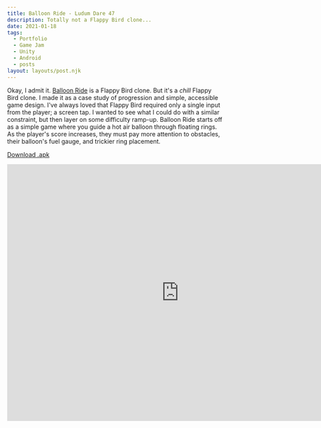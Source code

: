 ```yaml
---
title: Balloon Ride - Ludum Dare 47
description: Totally not a Flappy Bird clone...
date: 2021-01-18
tags:
  - Portfolio
  - Game Jam
  - Unity
  - Android
  - posts
layout: layouts/post.njk
---
```


<p>Okay, I admit it. <a href="https://jeplmr.itch.io/balloon-ride" target="blank">Balloon Ride</a> is a Flappy Bird clone. But it's a <i>chill</i> Flappy Bird clone. I made it as a case study of progression and simple, accessible game design. I've always loved that Flappy Bird required only a single input from the player; a screen tap. I wanted to see what I could do with a similar constraint, but then layer on some difficulty ramp-up. Balloon Ride starts off as a simple game where you guide a hot air balloon through floating rings. As the player's score increases, they must pay more attention to obstacles, their balloon's fuel gauge, and trickier ring placement.</p>

<a href="/files/BalloonRide.apk" class="button" download>Download .apk</a>

<div class="container">
<p style="text-align: center"><iframe width="800" height="600" src="https://www.youtube.com/embed/dR6DuoMGNeA" frameborder="0" allow="accelerometer; autoplay; clipboard-write; encrypted-media; gyroscope; picture-in-picture" allowfullscreen class="video"></iframe></p></div>